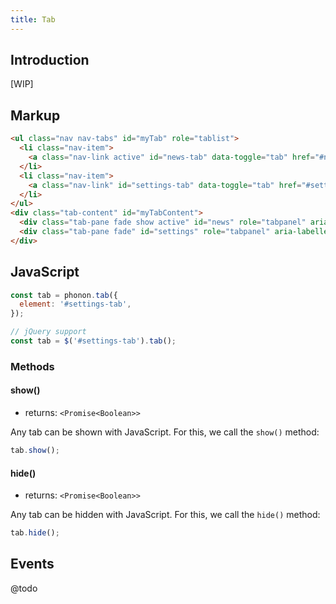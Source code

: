 ```yaml
---
title: Tab
---
```


## Introduction

[WIP]


## Markup

```html
<ul class="nav nav-tabs" id="myTab" role="tablist">
  <li class="nav-item">
    <a class="nav-link active" id="news-tab" data-toggle="tab" href="#news" role="tab" aria-controls="news" aria-selected="true">News</a>
  </li>
  <li class="nav-item">
    <a class="nav-link" id="settings-tab" data-toggle="tab" href="#settings" role="tab" aria-controls="settings" aria-selected="false">Settings</a>
  </li>
</ul>
<div class="tab-content" id="myTabContent">
  <div class="tab-pane fade show active" id="news" role="tabpanel" aria-labelledby="news-tab">News</div>
  <div class="tab-pane fade" id="settings" role="tabpanel" aria-labelledby="settings-tab">Settings</div>
</div>
```

## JavaScript

```js
const tab = phonon.tab({
  element: '#settings-tab',
});

// jQuery support
const tab = $('#settings-tab').tab();
```

### Methods

#### show()

* returns: `<Promise<Boolean>>`

Any tab can be shown with JavaScript. For this, we call the `show()` method:

```js
tab.show();
```

#### hide()

* returns: `<Promise<Boolean>>`

Any tab can be hidden with JavaScript. For this, we call the `hide()` method:

```js
tab.hide();
```

## Events

@todo
